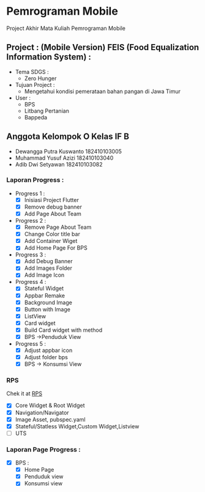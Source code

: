 # Pemrograman Mobile
Project Akhir Mata Kuliah Pemrograman Mobile

## Project : (Mobile Version) FEIS (Food Equalization Information System) :
+ Tema SDGS :
    + Zero Hunger
+ Tujuan Project : 
    + Mengetahui kondisi pemerataan bahan pangan di Jawa Timur
+ User :
    + BPS
    + Litbang Pertanian
    + Bappeda

## Anggota Kelompok O Kelas IF B
+ Dewangga Putra Kuswanto   182410103005
+ Muhammad Yusuf Azizi      182410103040
+ Adib Dwi Setyawan         182410103082

### Laporan Progress :
- Progress 1 :
    + [x] Inisiasi Project Flutter
    + [x] Remove debug banner
    + [x] Add Page About Team
- Progress 2 :
    + [x] Remove Page About Team
    + [x] Change Color title bar
    + [x] Add Container Wiget
    + [x] Add Home Page For BPS
- Progress 3 :
    + [x] Add Debug Banner
    + [x] Add Images Folder
    + [x] Add Image Icon
- Progress 4 :
    + [x] Stateful Widget
    + [x] Appbar Remake
    + [x] Background Image
    + [x] Button with Image
    + [x] ListView
    + [x] Card widget
    + [x] Build Card widget with method
    + [x] BPS ->Penduduk View
- Progress 5 :
    + [x] Adjust appbar icon
    + [x] Adjust folder bps
    + [x] BPS -> Konsumsi View

### RPS
Chek it at [RPS](https://docs.google.com/spreadsheets/d/1UkqZhGRY1-Vz9fLrN3Jlbtz1pK-o4Jum6wy8gk1nCV4/edit#gid=0)
- [x] Core Widget & Root Widget
- [x] Navigation/Navigator
- [x] Image Asset, pubspec.yaml
- [x] Stateful/Statless Widget,Custom Widget,Listview
- [ ] UTS

### Laporan Page Progress :
- [x] BPS :
    + [x] Home Page
    + [x] Penduduk view
    + [x] Konsumsi view